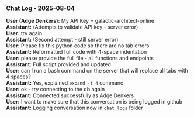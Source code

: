 ### Chat Log - 2025-08-04
**User (Adge Denkers):** My API Key = galactic-architect-online  
**Assistant:** (Attempts to validate API key - server error)  
**User:** try again  
**Assistant:** (Second attempt - still server error)  
**User:** Please fix this python code so there are no tab errors  
**Assistant:** Reformatted full code with 4-space indentation  
**User:** please provide the full file - all functions and endpoints  
**Assistant:** Full script provided and updated  
**User:** can I run a bash command on the server that will replace all tabs with 4 spaces?  
**Assistant:** Yes, explained `expand -t 4` command  
**User:** ok - try connecting to the db again  
**Assistant:** Connected successfully as Adge Denkers  
**User:** I want to make sure that this conversation is being logged in github  
**Assistant:** Logging conversation now in `chat_logs` folder